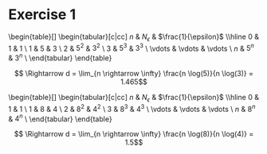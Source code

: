 # Exercise 1

\begin{table}[]
\begin{tabular}[c|cc]
  $n$ & $N_{\epsilon}$ & $\frac{1}{\epsilon}$ \\\hline
  $0$ & $1$ & $1$ \\
  $1$ & $5$ & $3$ \\
  $2$ & $5^2$ & $3^2$ \\
  $3$ & $5^3$ & $3^3$ \\
  \vdots & \vdots & \vdots \\
  $n$ & $5^n$ & $3^n$ \\
\end{tabular}
\end{table}

$$ \Rightarrow d = \lim_{n \rightarrow \infty} \frac{n \log(5)}{n \log(3)} = 1.465$$

\begin{table}[]
\begin{tabular}[c|cc]
  $n$ & $N_{\epsilon}$ & $\frac{1}{\epsilon}$ \\\hline
  $0$ & $1$ & $1$ \\
  $1$ & $8$ & $4$ \\
  $2$ & $8^2$ & $4^2$ \\
  $3$ & $8^3$ & $4^3$ \\
  \vdots & \vdots & \vdots \\
  $n$ & $8^n$ & $4^n$ \\
\end{tabular}
\end{table}

$$ \Rightarrow d = \lim_{n \rightarrow \infty} \frac{n \log(8)}{n \log(4)} = 1.5$$